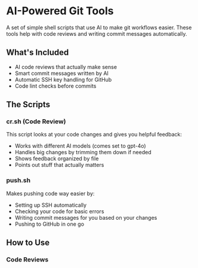 # AI-Powered Git Tools

A set of simple shell scripts that use AI to make git workflows easier. These tools help with code reviews and writing commit messages automatically.

## What's Included

- AI code reviews that actually make sense
- Smart commit messages written by AI
- Automatic SSH key handling for GitHub
- Code lint checks before commits

## The Scripts

### cr.sh (Code Review)
This script looks at your code changes and gives you helpful feedback:
- Works with different AI models (comes set to gpt-4o)
- Handles big changes by trimming them down if needed
- Shows feedback organized by file
- Points out stuff that actually matters

### push.sh
Makes pushing code way easier by:
- Setting up SSH automatically
- Checking your code for basic errors
- Writing commit messages for you based on your changes
- Pushing to GitHub in one go

## How to Use

### Code Reviews

